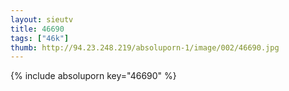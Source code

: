 ```yaml
--- 
layout: sieutv
title: 46690
tags: ["46k"]
thumb: http://94.23.248.219/absoluporn-1/image/002/46690.jpg
---
```

{% include absoluporn key="46690" %} 
